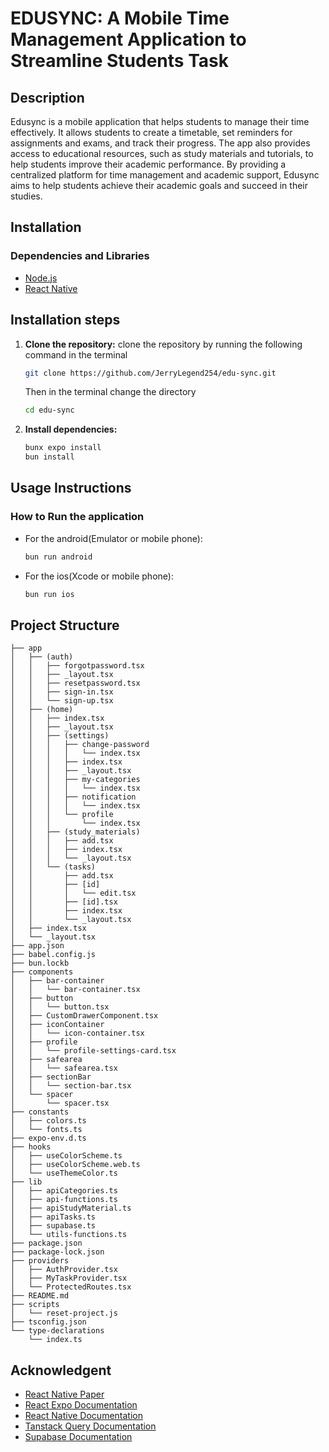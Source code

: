 # EDUSYNC: A Mobile Time Management Application to Streamline Students Task


## Description

Edusync is a mobile application that helps students to manage their time effectively. It allows students to create a timetable, set reminders for assignments and exams, and track their progress. The app also provides access to educational resources, such as study materials and tutorials, to help students improve their academic performance. By providing a centralized platform for time management and academic support, Edusync aims to help students achieve their academic goals and succeed in their studies.
## Installation

### Dependencies and Libraries

* [Node.js](https://nodejs.org/en/download/package-manager/current)
* [React Native](https://reactnative.dev/)

## Installation steps

1. **Clone the repository:**
    clone the repository by running the following command in the terminal
    ```bash
    git clone https://github.com/JerryLegend254/edu-sync.git
    ```
    Then in the terminal change the directory
   ```bash
   cd edu-sync
   ````

3. **Install dependencies:**

    ```bash
    bunx expo install
    bun install
    ```

## Usage Instructions

### How to Run the application

* For the android(Emulator or mobile phone):

    ```bash
    bun run android
    ```
* For the ios(Xcode or mobile phone):

    ```bash
    bun run ios
    ```


## Project Structure

```
├── app
│   ├── (auth)
│   │   ├── forgotpassword.tsx
│   │   ├── _layout.tsx
│   │   ├── resetpassword.tsx
│   │   ├── sign-in.tsx
│   │   └── sign-up.tsx
│   ├── (home)
│   │   ├── index.tsx
│   │   ├── _layout.tsx
│   │   ├── (settings)
│   │   │   ├── change-password
│   │   │   │   └── index.tsx
│   │   │   ├── index.tsx
│   │   │   ├── _layout.tsx
│   │   │   ├── my-categories
│   │   │   │   └── index.tsx
│   │   │   ├── notification
│   │   │   │   └── index.tsx
│   │   │   └── profile
│   │   │       └── index.tsx
│   │   ├── (study_materials)
│   │   │   ├── add.tsx
│   │   │   ├── index.tsx
│   │   │   └── _layout.tsx
│   │   └── (tasks)
│   │       ├── add.tsx
│   │       ├── [id]
│   │       │   └── edit.tsx
│   │       ├── [id].tsx
│   │       ├── index.tsx
│   │       └── _layout.tsx
│   ├── index.tsx
│   └── _layout.tsx
├── app.json
├── babel.config.js
├── bun.lockb
├── components
│   ├── bar-container
│   │   └── bar-container.tsx
│   ├── button
│   │   └── button.tsx
│   ├── CustomDrawerComponent.tsx
│   ├── iconContainer
│   │   └── icon-container.tsx
│   ├── profile
│   │   └── profile-settings-card.tsx
│   ├── safearea
│   │   └── safearea.tsx
│   ├── sectionBar
│   │   └── section-bar.tsx
│   └── spacer
│       └── spacer.tsx
├── constants
│   ├── colors.ts
│   └── fonts.ts
├── expo-env.d.ts
├── hooks
│   ├── useColorScheme.ts
│   ├── useColorScheme.web.ts
│   └── useThemeColor.ts
├── lib
│   ├── apiCategories.ts
│   ├── api-functions.ts
│   ├── apiStudyMaterial.ts
│   ├── apiTasks.ts
│   ├── supabase.ts
│   └── utils-functions.ts
├── package.json
├── package-lock.json
├── providers
│   ├── AuthProvider.tsx
│   ├── MyTaskProvider.tsx
│   └── ProtectedRoutes.tsx
├── README.md
├── scripts
│   └── reset-project.js
├── tsconfig.json
└── type-declarations
    └── index.ts
```


## Acknowledgent

* [React Native Paper](https://reactnativepaper.com/)
* [React Expo Documentation](https://docs.expo.dev/)
* [React Native Documentation](https://reactnative.dev/docs/getting-started)
* [Tanstack Query Documentation](https://tanstack.com/query/latest/docs/framework/react/overview)
* [Supabase Documentation](https://supabase.com/docs)

